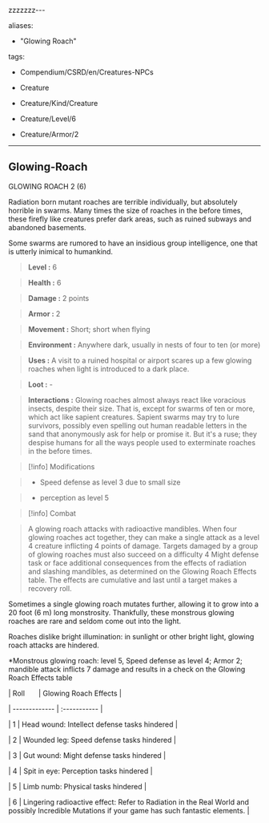 zzzzzzz---  
aliases:  
- "Glowing Roach"  
tags:  
- Compendium/CSRD/en/Creatures-NPCs  
- Creature  
- Creature/Kind/Creature  
- Creature/Level/6  
- Creature/Armor/2  
---  
  
    
## Glowing-Roach   
GLOWING ROACH 2 (6)  
Radiation born mutant roaches are terrible individually, but absolutely horrible in swarms. Many times the size of roaches in the before times, these firefly like creatures prefer dark areas, such as ruined subways and abandoned basements.   
Some swarms are rumored to have an insidious group intelligence, one that is utterly inimical to humankind.    
   
> **Level :** 6    
> **Health :** 6    
> **Damage :** 2 points    
> **Armor :** 2    
> **Movement :** Short; short when flying    
> **Environment :** Anywhere dark, usually in nests of four to ten (or more)    
> **Uses :** A visit to a ruined hospital or airport scares up a few glowing roaches when light is introduced to a dark place.    
> **Loot :** -    
> **Interactions :** Glowing roaches almost always react like voracious insects, despite their size. That is, except for swarms of ten or more, which act like sapient creatures. Sapient swarms may try to lure survivors, possibly even spelling out human readable letters in the sand that anonymously ask for help or promise it. But it's a ruse; they despise humans for all the ways people used to exterminate roaches in the before times.    
  
>[!info] Modifications   
>- Speed defense as level 3 due to small size    
>- perception as level 5    
>    
    
  
>[!info] Combat   
> A glowing roach attacks with radioactive mandibles. When four glowing roaches act together, they can make a single attack as a level 4 creature inflicting 4 points of damage. Targets damaged by a group of glowing roaches must also succeed on a difficulty 4 Might defense task or face additional consequences from the effects of radiation and slashing mandibles, as determined on the Glowing Roach Effects table. The effects are cumulative and last until a target makes a recovery roll.   
Sometimes a single glowing roach mutates further, allowing it to grow into a 20 foot (6 m) long monstrosity. Thankfully, these monstrous glowing roaches are rare and seldom come out into the light.   
Roaches dislike bright illumination: in sunlight or other bright light, glowing roach attacks are hindered.   
*Monstrous glowing roach: level 5, Speed defense as level 4; Armor 2; mandible attack inflicts 7 damage and results in a check on the Glowing Roach Effects table    
  
  
|  Roll &nbsp; &nbsp; &nbsp; | Glowing Roach Effects  |    
| ------------- | :----------- |    
| 1 | Head wound: Intellect defense tasks hindered |    
| 2 | Wounded leg: Speed defense tasks hindered |    
| 3 | Gut wound: Might defense tasks hindered |    
| 4 | Spit in eye: Perception tasks hindered |    
| 5 | Limb numb: Physical tasks hindered |    
| 6 | Lingering radioactive effect: Refer to Radiation in the Real World and possibly Incredible Mutations if your game has such fantastic elements. |